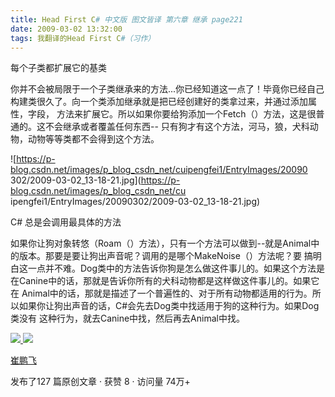 ```yaml
---
title: Head First C# 中文版 图文皆译 第六章 继承 page221
date: 2009-03-02 13:32:00
tags: 我翻译的Head First C#（习作）
---
```

每个子类都扩展它的基类

你并不会被局限于一个子类继承来的方法...你已经知道这一点了！毕竟你已经自己构建类很久了。向一个类添加继承就是把已经创建好的类拿过来，并通过添加属性，字段，
方法来扩展它。所以如果你要给狗添加一个Fetch（）方法，这是很普通的。这不会继承或者覆盖任何东西--
只有狗才有这个方法，河马，狼，犬科动物，动物等等类都不会得到这个方法。

![https://p-blog.csdn.net/images/p_blog_csdn_net/cuipengfei1/EntryImages/20090
302/2009-03-02_13-18-21.jpg](https://p-blog.csdn.net/images/p_blog_csdn_net/cu
ipengfei1/EntryImages/20090302/2009-03-02_13-18-21.jpg)  

C#  总是会调用最具体的方法

如果你让狗对象转悠（Roam（）方法），只有一个方法可以做到--就是Animal中的版本。那要是要让狗出声音呢？调用的是哪个MakeNoise（）方法呢？要
搞明白这一点并不难。Dog类中的方法告诉你狗是怎么做这件事儿的。如果这个方法是在Canine中的话，那就是告诉你所有的犬科动物都是这样做这件事儿的。如果它在
Animal中的话，那就是描述了一个普遍性的、对于所有动物都适用的行为。所以如果你让狗出声音的话，C#会先去Dog类中找适用于狗的这种行为。如果Dog类没有
这种行为，就去Canine中找，然后再去Animal中找。



[ ![](https://profile.csdnimg.cn/5/2/5/3_cuipengfei1)
![](https://g.csdnimg.cn/static/user-reg-year/1x/11.png)
](https://blog.csdn.net/cuipengfei1)

[ 崔鹏飞 ](https://blog.csdn.net/cuipengfei1)

发布了127 篇原创文章  ·  获赞 8  ·  访问量 74万+

